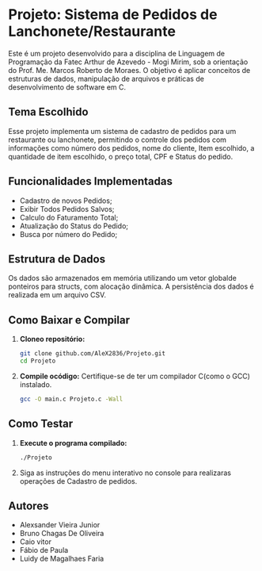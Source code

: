 # Projeto: Sistema de Pedidos de Lanchonete/Restaurante

Este é um projeto desenvolvido para a disciplina de Linguagem de Programação da
Fatec Arthur de Azevedo - Mogi Mirim, sob a orientação do Prof. Me. Marcos Roberto
de Moraes. O objetivo é aplicar conceitos de estruturas de dados, manipulação de 
arquivos e práticas de desenvolvimento de software em C.

## Tema Escolhido

Esse projeto implementa um sistema de cadastro de pedidos para um restaurante ou lanchonete,
permitindo o controle dos pedidos com informações como número dos pedidos, nome do cliente,
Item escolhido, a quantidade de item escolhido, o preço total, CPF e Status do pedido.

## Funcionalidades Implementadas

- Cadastro de novos Pedidos;
- Exibir Todos Pedidos Salvos;
- Calculo do Faturamento Total;
- Atualização do Status do Pedido;
- Busca por número do Pedido;

## Estrutura de Dados

Os dados são armazenados em memória utilizando um vetor globalde ponteiros para
structs, com alocação dinâmica. A persistência dos dados é realizada em um arquivo
CSV.

## Como Baixar e Compilar

1. **Cloneo repositório:**
    ```bash
   git clone github.com/AleX2836/Projeto.git
   cd Projeto
   ```

2. **Compile ocódigo:**
   Certifique-se de ter um compilador C(como o GCC) instalado.
   ```bash
   gcc -O main.c Projeto.c -Wall
   ```

## Como Testar

1. **Execute o programa compilado:**
   ```bash
   ./Projeto
   ```

2. Siga as instruções do menu interativo no console para realizaras operações de Cadastro de pedidos.

## Autores

- Alexsander Vieira Junior
- Bruno Chagas De Oliveira
- Caio vitor
- Fábio de Paula
- Luidy de Magalhaes Faria